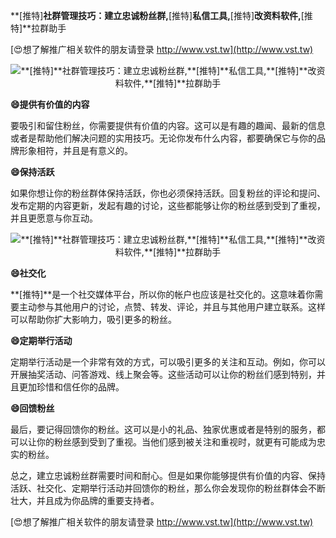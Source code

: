 **[推特]**社群管理技巧：建立忠诚粉丝群,**[推特]**私信工具,**[推特]**改资料软件,**[推特]**拉群助手

[😍想了解推广相关软件的朋友请登录 http://www.vst.tw](http://www.vst.tw)

 <center><img src="https://vst.tw/MP4/tuiguang/png/3.png" alt="**[推特]**社群管理技巧：建立忠诚粉丝群,**[推特]**私信工具,**[推特]**改资料软件,**[推特]**拉群助手"></center>

**😄提供有价值的内容**

要吸引和留住粉丝，你需要提供有价值的内容。这可以是有趣的趣闻、最新的信息或者是帮助他们解决问题的实用技巧。无论你发布什么内容，都要确保它与你的品牌形象相符，并且是有意义的。

**😄保持活跃**

如果你想让你的粉丝群体保持活跃，你也必须保持活跃。回复粉丝的评论和提问、发布定期的内容更新，发起有趣的讨论，这些都能够让你的粉丝感到受到了重视，并且更愿意与你互动。

 <center><img src="https://vst.tw/MP4/tuiguang/png/4.png" alt="**[推特]**社群管理技巧：建立忠诚粉丝群,**[推特]**私信工具,**[推特]**改资料软件,**[推特]**拉群助手"></center>

**😄社交化**

**[推特]**是一个社交媒体平台，所以你的帐户也应该是社交化的。这意味着你需要主动参与其他用户的讨论，点赞、转发、评论，并且与其他用户建立联系。这样可以帮助你扩大影响力，吸引更多的粉丝。

**😄定期举行活动**

定期举行活动是一个非常有效的方式，可以吸引更多的关注和互动。例如，你可以开展抽奖活动、问答游戏、线上聚会等。这些活动可以让你的粉丝们感到特别，并且更加珍惜和信任你的品牌。

**😄回馈粉丝**

最后，要记得回馈你的粉丝。这可以是小的礼品、独家优惠或者是特别的服务，都可以让你的粉丝感到受到了重视。当他们感到被关注和重视时，就更有可能成为忠实的粉丝。

总之，建立忠诚粉丝群需要时间和耐心。但是如果你能够提供有价值的内容、保持活跃、社交化、定期举行活动并回馈你的粉丝，那么你会发现你的粉丝群体会不断壮大，并且成为你品牌的重要支持者。

[😍想了解推广相关软件的朋友请登录 http://www.vst.tw](http://www.vst.tw)



